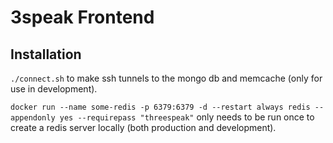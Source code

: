 # 3speak Frontend

## Installation

`./connect.sh` to make ssh tunnels to the mongo db and memcache (only for use in development).

`docker run --name some-redis -p 6379:6379 -d --restart always redis --appendonly yes --requirepass "threespeak"` only needs to be run once to create a redis server locally (both production and development).

